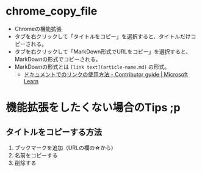 # chrome_copy_file
- Chromeの機能拡張
- タブを右クリックして「タイトルをコピー」を選択すると、タイトルだけコピーされる。
- タブを右クリックして「MarkDown形式でURLをコピー」を選択すると、MarkDownの形式でコピーされる。
- MarkDownの形式とは `[link text](article-name.md)` の形式。
  - [ドキュメントでのリンクの使用方法 - Contributor guide | Microsoft Learn](https://learn.microsoft.com/ja-jp/contribute/how-to-write-links)


# 機能拡張をしたくない場合のTips ;p
## タイトルをコピーする方法
1. ブックマークを追加（URLの欄の☆から）
2. 名前をコピーする
3. 削除する

